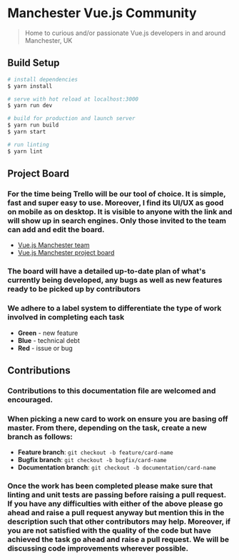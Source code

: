 # Manchester Vue.js Community

> Home to curious and/or passionate Vue.js developers in and around Manchester, UK

## Build Setup

``` bash
# install dependencies
$ yarn install

# serve with hot reload at localhost:3000
$ yarn run dev

# build for production and launch server
$ yarn run build
$ yarn start

# run linting
$ yarn lint
```
## Project Board

### For the time being Trello will be our tool of choice. It is simple, fast and super easy to use. Moreover, I find its UI/UX as good on mobile as on desktop. It is visible to anyone with the link and will show up in search engines. **Only those invited to the team can add and edit the board.**
  * [Vue.js Manchester team](https://trello.com/vuejsmanchester/home "Vue.js Manchester team")
  * [Vue.js Manchester project board](https://trello.com/b/O5fmUjJB/project-board "Vue.js Manchester porject board")

### The board will have a detailed up-to-date plan of what's currently being developed, any bugs as well as new features ready to be picked up by contributors

### We adhere to a label system to differentiate the type of work involved in completing each task

  * **Green** - new feature
  * **Blue** - technical debt
  * **Red** - issue or bug

## Contributions

### Contributions to this **documentation file** are welcomed and encouraged.

### When picking a new card to work on ensure you are **basing off master**. From there, depending on the task, create a new branch as follows:

  * **Feature branch**: `git checkout -b feature/card-name`
  * **Bugfix branch**: `git checkout -b bugfix/card-name`
  * **Documentation branch**: `git checkout -b documentation/card-name`

### Once the work has been completed please make sure that **linting** and **unit tests** are passing before raising a **pull request**. If you have any difficulties with either of the above please go ahead and raise a pull request anyway but mention this in the description such that other contributors may help. Moreover, if you are not satisfied with the quality of the code but have achieved the task go ahead and raise a pull request. We will be discussing code improvements wherever possible.
